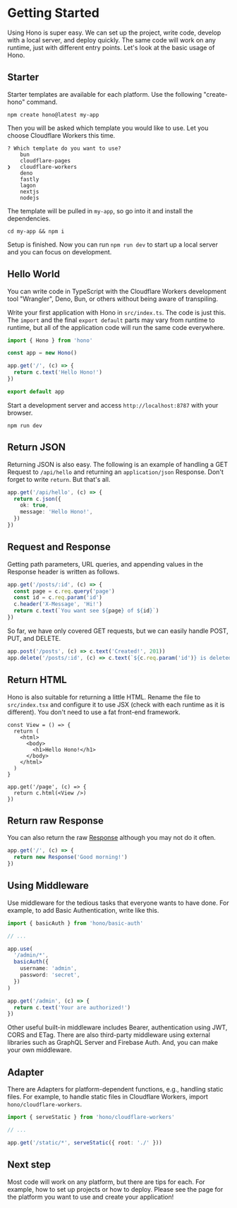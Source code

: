 # Getting Started

Using Hono is super easy. We can set up the project, write code, develop with a local server, and deploy quickly. The same code will work on any runtime, just with different entry points. Let's look at the basic usage of Hono.

## Starter

Starter templates are available for each platform. Use the following "create-hono" command.

```
npm create hono@latest my-app
```

Then you will be asked which template you would like to use.
Let you choose Cloudflare Workers this time.

```
? Which template do you want to use?
    bun
    cloudflare-pages
❯   cloudflare-workers
    deno
    fastly
    lagon
    nextjs
    nodejs
```

The template will be pulled in `my-app`, so go into it and install the dependencies.

```
cd my-app && npm i
```

Setup is finished. Now you can run `npm run dev` to start up a local server and you can focus on development.

## Hello World

You can write code in TypeScript with the Cloudflare Workers development tool "Wrangler", Deno, Bun, or others without being aware of transpiling.

Write your first application with Hono in `src/index.ts`. The code is just this.
The `import` and the final `export default` parts may vary from runtime to runtime, but all of the application code will run the same code everywhere.

```ts
import { Hono } from 'hono'

const app = new Hono()

app.get('/', (c) => {
  return c.text('Hello Hono!')
})

export default app
```

Start a development server and access `http://localhost:8787` with your browser.

```
npm run dev
```

## Return JSON

Returning JSON is also easy. The following is an example of handling a GET Request to `/api/hello` and returning an `application/json` Response. Don't forget to write `return`. But that's all.

```ts
app.get('/api/hello', (c) => {
  return c.json({
    ok: true,
    message: 'Hello Hono!',
  })
})
```

## Request and Response

Getting path parameters, URL queries, and appending values in the Response header is written as follows.

```ts
app.get('/posts/:id', (c) => {
  const page = c.req.query('page')
  const id = c.req.param('id')
  c.header('X-Message', 'Hi!')
  return c.text(`You want see ${page} of ${id}`)
})
```

So far, we have only covered GET requests, but we can easily handle POST, PUT, and DELETE.

```ts
app.post('/posts', (c) => c.text('Created!', 201))
app.delete('/posts/:id', (c) => c.text(`${c.req.param('id')} is deleted!`))
```

## Return HTML

Hono is also suitable for returning a little HTML. Rename the file to `src/index.tsx` and configure it to use JSX (check with each runtime as it is different). You don't need to use a fat front-end framework.

```tsx
const View = () => {
  return (
    <html>
      <body>
        <h1>Hello Hono!</h1>
      </body>
    </html>
  )
}

app.get('/page', (c) => {
  return c.html(<View />)
})
```

## Return raw Response

You can also return the raw [Response](https://developer.mozilla.org/en-US/docs/Web/API/Response) although you may not do it often.

```ts
app.get('/', (c) => {
  return new Response('Good morning!')
})
```

## Using Middleware

Use middleware for the tedious tasks that everyone wants to have done. For example, to add Basic Authentication, write like this.

```ts
import { basicAuth } from 'hono/basic-auth'

// ...

app.use(
  '/admin/*',
  basicAuth({
    username: 'admin',
    password: 'secret',
  })
)

app.get('/admin', (c) => {
  return c.text('Your are authorized!')
})
```

Other useful built-in middleware includes Bearer, authentication using JWT, CORS and ETag. There are also third-party middleware using external libraries such as GraphQL Server and Firebase Auth.
And, you can make your own middleware.

## Adapter

There are Adapters for platform-dependent functions, e.g., handling static files. For example, to handle static files in Cloudflare Workers, import `hono/cloudflare-workers`.

```ts
import { serveStatic } from 'hono/cloudflare-workers'

// ...

app.get('/static/*', serveStatic({ root: './' }))
```

## Next step

Most code will work on any platform, but there are tips for each. For example, how to set up projects or how to deploy. Please see the page for the platform you want to use and create your application!
